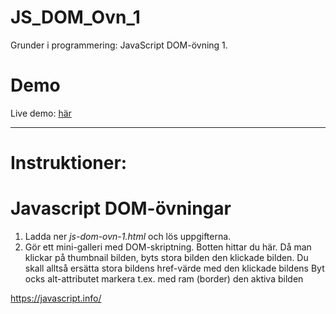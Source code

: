# JS_DOM_Ovn_1
Grunder i programmering: JavaScript DOM-övning 1. 

# Demo
Live demo: [här](https://dvard.github.io/Js_DOM_Ovn_1/)

___

# Instruktioner:

# Javascript DOM-övningar

1. Ladda ner _js-dom-ovn-1.html_ och lös uppgifterna.
2. Gör ett mini-galleri med DOM-skriptning. Botten hittar du här.
Då man klickar på thumbnail bilden, byts stora bilden den klickade bilden.
Du skall alltså ersätta stora bildens href-värde med den klickade bildens
Byt ocks alt-attributet
markera t.ex. med ram (border) den aktiva bilden

https://javascript.info/ 
